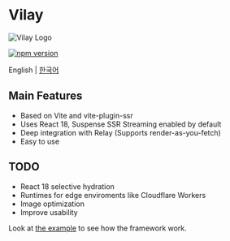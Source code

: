 # Vilay

![Vilay Logo](https://raw.githubusercontent.com/XiNiHa/vilay/main/packages/docs/public/logo.svg)

[![npm version](https://badge.fury.io/js/vilay.svg)](https://badge.fury.io/js/vilay)

English | [한국어](README.ko.md)

## Main Features

- Based on Vite and vite-plugin-ssr
- Uses React 18, Suspense SSR Streaming enabled by default
- Deep integration with Relay (Supports render-as-you-fetch)
- Easy to use

## TODO

- React 18 selective hydration
- Runtimes for edge enviroments like Cloudflare Workers
- Image optimization
- Improve usability

Look at [the example](/packages/example) to see how the framework work.
